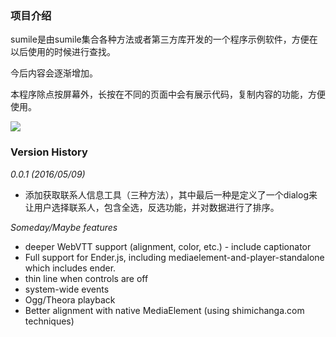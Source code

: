 ### 项目介绍
sumile是由sumile集合各种方法或者第三方库开发的一个程序示例软件，方便在以后使用的时候进行查找。

今后内容会逐渐增加。

本程序除点按屏幕外，长按在不同的页面中会有展示代码，复制内容的功能，方便使用。

<img src="/pics/runProgram.gif"></img>

### Version History

*0.0.1 (2016/05/09)*

* 添加获取联系人信息工具（三种方法），其中最后一种是定义了一个dialog来让用户选择联系人，包含全选，反选功能，并对数据进行了排序。





*Someday/Maybe features*

* deeper WebVTT support (alignment, color, etc.) - include captionator
* Full support for Ender.js, including mediaelement-and-player-standalone which includes ender.
* thin line when controls are off
* system-wide events
* Ogg/Theora playback
* Better alignment with native MediaElement (using shimichanga.com techniques)